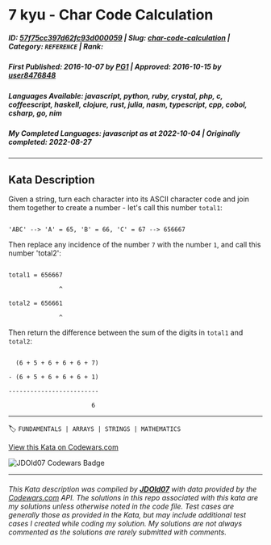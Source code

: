 # 7 kyu - Char Code Calculation

##### **ID**: [57f75cc397d62fc93d000059](https://www.codewars.com/kata/57f75cc397d62fc93d000059) | **Slug**: [char-code-calculation](https://www.codewars.com/kata/57f75cc397d62fc93d000059) | **Category**: `REFERENCE` | **Rank**: <span style="color:white">7 kyu</span>

##### **First Published**: 2016-10-07 ***by*** [PG1](https://www.codewars.com/users/PG1) | **Approved**: 2016-10-15 ***by*** [user8476848](https://www.codewars.com/users/user8476848)

##### **Languages Available**: javascript, python, ruby, crystal, php, c, coffeescript, haskell, clojure, rust, julia, nasm, typescript, cpp, cobol, csharp, go, nim

##### **My Completed Languages**: javascript ***as at*** 2022-10-04 | **Originally completed**: 2022-08-27

---

## Kata Description


Given a string, turn each character into its ASCII character code and join them together to create a number - let's call this number `total1`:



```

'ABC' --> 'A' = 65, 'B' = 66, 'C' = 67 --> 656667

```



Then replace any incidence of the number `7` with the number `1`, and call this number 'total2':

```

total1 = 656667

              ^

total2 = 656661

              ^

```



Then return the difference between the sum of the digits in `total1` and `total2`:



```

  (6 + 5 + 6 + 6 + 6 + 7)

- (6 + 5 + 6 + 6 + 6 + 1)

-------------------------

                       6

```



---


🏷 `FUNDAMENTALS | ARRAYS | STRINGS | MATHEMATICS`


[View this Kata on Codewars.com](https://www.codewars.com/kata/57f75cc397d62fc93d000059)

![](https://www.codewars.com/users/jdold07/badges/large "JDOld07 Codewars Badge")

---

###### *This Kata description was compiled by [**JDOld07**](https://tpstech.dev) with data provided by the [Codewars.com](https://www.codewars.com) API.  The solutions in this repo associated with this kata are my solutions unless otherwise noted in the code file.  Test cases are generally those as provided in the Kata, but may include additional test cases I created while coding my solution.  My solutions are not always commented as the solutions are rarely submitted with comments.*
